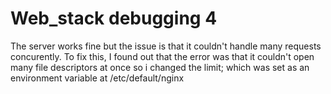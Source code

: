 # Web_stack debugging 4
The server works fine but the issue is that it couldn't handle many requests concurently.
To fix this, I found out that the error was that it couldn't open many file descriptors at once so i changed the limit; which was set as an environment variable at /etc/default/nginx
